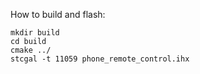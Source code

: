 How to build and flash:

    mkdir build
    cd build
    cmake ../
    stcgal -t 11059 phone_remote_control.ihx
